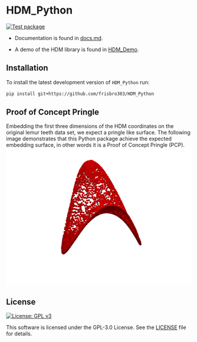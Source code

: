 # HDM_Python
[![Test package](https://github.com/frisbro303/HDM_Python/actions/workflows/test.yml/badge.svg)](https://github.com/frisbro303/HDM_Python/actions/workflows/test.yml)

- Documentation is found in [docs.md](https://github.com/frisbro303/HDM_Python/blob/main/docs.md).

- A demo of the HDM library is found in [HDM_Demo](https://github.com/frisbro303/HDM_demo).

## Installation
To install the latest development version of `HDM_Python` run:
```bash
pip install git+https://github.com/frisbro303/HDM_Python
```

## Proof of Concept Pringle 
Embedding the first three dimensions of the HDM coordinates on the original lemur teeth data set, we expect a pringle like surface. The following image demonstrates that this Python package achieve the expected embedding surface, in other words it is a Proof of Concept Pringle (PCP).
![](pringle.png)

## License
[![License: GPL v3](https://img.shields.io/badge/License-GPLv3-blue.svg)](https://www.gnu.org/licenses/gpl-3.0)

This software is licensed under the GPL-3.0 License. See the [LICENSE](https://github.com/frisbro303/SignDNE/blob/2347bf47a35affe612ac8d60e64805a3f1891951/LICENSE) file for details. 

